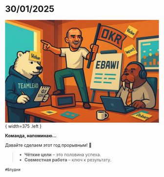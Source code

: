 # 30/01/2025

![ ](<../../assets/img/photo_2025-10-02_20-03-03.jpg>){ width=375 .left }

**Команда, напоминаю…**

Давайте сделаем этот год прорывным! 💪

> - **Чёткие цели** – это половина успеха.  
> - **Совместная работа** – ключ к результату.

`#Блудни`